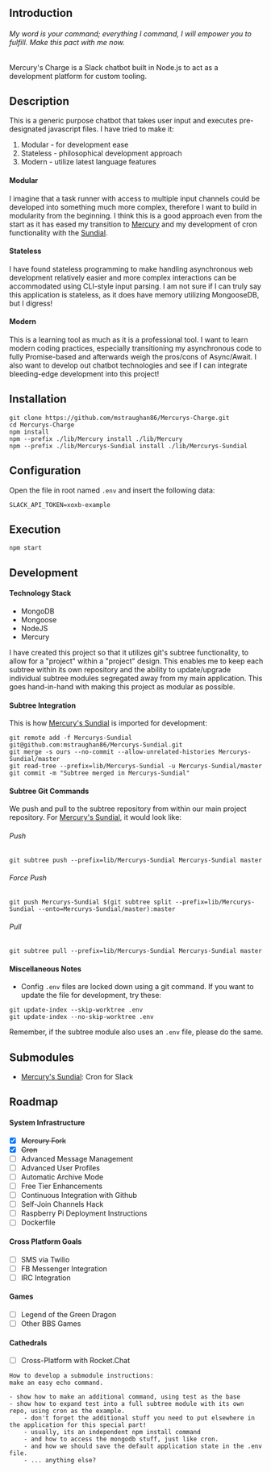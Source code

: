 ## Introduction
###### My word is your command; everything I command, I will empower you to fulfill. Make this pact with me now.
Mercury's Charge is a Slack chatbot built in Node.js to act as a development platform for custom tooling.

## Description
This is a generic purpose chatbot that takes user input and executes pre-designated javascript files. I have tried to make it:

1. Modular - for development ease
2. Stateless - philosophical development approach
3. Modern - utilize latest language features

#### Modular
I imagine that a task runner with access to multiple input channels could be developed into something much more complex, therefore I want to build in modularity from the beginning. I think this is a good approach even from the start as it has eased my transition to [Mercury](https://github.com/mstraughan86/Mercury) and my development of cron functionality with the [Sundial](https://github.com/mstraughan86/Mercurys-Sundial).

#### Stateless
I have found stateless programming to make handling asynchronous web development relatively easier and more complex interactions can be accommodated using CLI-style input parsing. I am not sure if I can truly say this application is stateless, as it does have memory utilizing MongooseDB, but I digress!

#### Modern
This is a learning tool as much as it is a professional tool. I want to learn modern coding practices, especially transitioning my asynchronous code to fully Promise-based and afterwards weigh the pros/cons of Async/Await. I also want to develop out chatbot technologies and see if I can integrate bleeding-edge development into this project!

## Installation
```
git clone https://github.com/mstraughan86/Mercurys-Charge.git
cd Mercurys-Charge
npm install
npm --prefix ./lib/Mercury install ./lib/Mercury
npm --prefix ./lib/Mercurys-Sundial install ./lib/Mercurys-Sundial
```

## Configuration
Open the file in root named ```.env``` and insert the following data:
```
SLACK_API_TOKEN=xoxb-example
```

## Execution
```
npm start
```

## Development

#### Technology Stack
- MongoDB
- Mongoose
- NodeJS
- Mercury

I have created this project so that it utilizes git's subtree functionality, to allow for a "project" within a "project" design. This enables me to keep each subtree within its own repository and the ability to update/upgrade individual subtree modules segregated away from my main application. This goes hand-in-hand with making this project as modular as possible.

#### Subtree Integration
This is how [Mercury's Sundial](https://github.com/mstraughan86/Mercurys-Sundial) is imported for development:
```
git remote add -f Mercurys-Sundial git@github.com:mstraughan86/Mercurys-Sundial.git
git merge -s ours --no-commit --allow-unrelated-histories Mercurys-Sundial/master
git read-tree --prefix=lib/Mercurys-Sundial -u Mercurys-Sundial/master
git commit -m "Subtree merged in Mercurys-Sundial"
```

#### Subtree Git Commands
We push and pull to the subtree repository from within our main project repository. For [Mercury's Sundial](https://github.com/mstraughan86/Mercurys-Sundial), it would look like:
###### Push
```
git subtree push --prefix=lib/Mercurys-Sundial Mercurys-Sundial master
```
###### Force Push
```
git push Mercurys-Sundial $(git subtree split --prefix=lib/Mercurys-Sundial --onto=Mercurys-Sundial/master):master
```
###### Pull
```
git subtree pull --prefix=lib/Mercurys-Sundial Mercurys-Sundial master
```

#### Miscellaneous Notes
- Config ```.env``` files are locked down using a git command. If you want to update the file for development, try these:
```
git update-index --skip-worktree .env
git update-index --no-skip-worktree .env
```
Remember, if the subtree module also uses an ```.env``` file, please do the same.

## Submodules
- [Mercury's Sundial](https://github.com/mstraughan86/Mercurys-Sundial): Cron for Slack

## Roadmap
#### System Infrastructure
- [x] ~~Mercury Fork~~
- [x] ~~Cron~~
- [ ] Advanced Message Management
- [ ] Advanced User Profiles
- [ ] Automatic Archive Mode
- [ ] Free Tier Enhancements
- [ ] Continuous Integration with Github
- [ ] Self-Join Channels Hack
- [ ] Raspberry Pi Deployment Instructions
- [ ] Dockerfile

#### Cross Platform Goals
- [ ] SMS via Twilio
- [ ] FB Messenger Integration
- [ ] IRC Integration

#### Games
- [ ] Legend of the Green Dragon
- [ ] Other BBS Games

#### Cathedrals
- [ ] Cross-Platform with Rocket.Chat

```
How to develop a submodule instructions:
make an easy echo command.

- show how to make an additional command, using test as the base
- show how to expand test into a full subtree module with its own repo, using cron as the example.
	- don't forget the additional stuff you need to put elsewhere in the application for this special part!
	- usually, its an independent npm install command
	- and how to access the mongodb stuff, just like cron.
	- and how we should save the default application state in the .env file.
	- ... anything else?
```